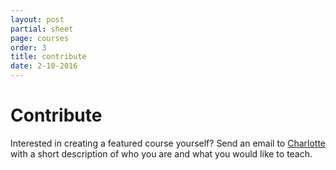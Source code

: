 ```yaml
---
layout: post
partial: sheet
page: courses
order: 3
title: contribute
date: 2-10-2016
---
```

# Contribute

Interested in creating a featured course yourself? Send an email to [Charlotte](mailto:charlotte@offcourse.io) with a short description of who you are and what you would like to teach.
